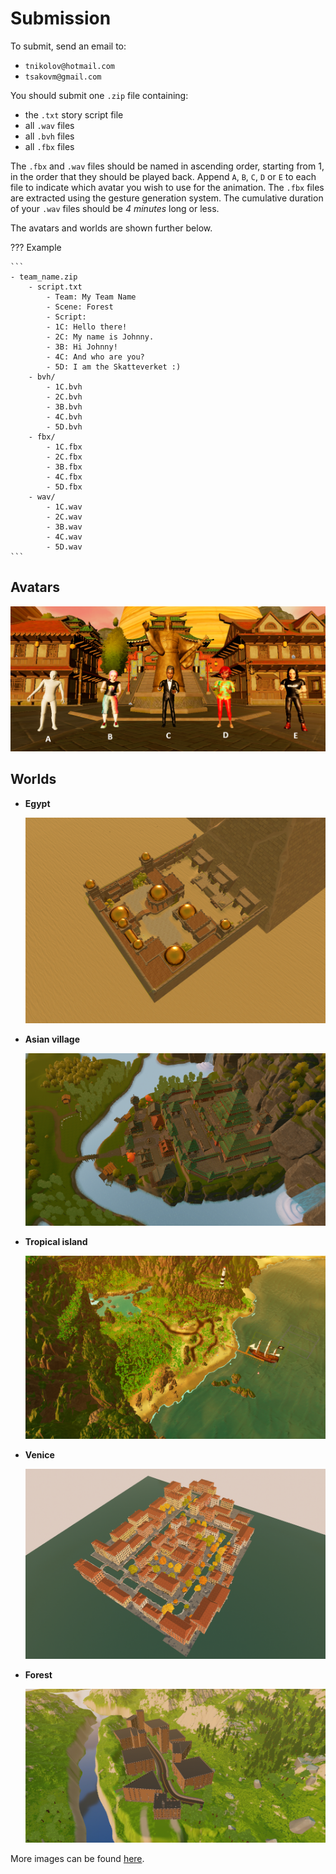 # Submission
To submit, send an email to:

- `tnikolov@hotmail.com`
- `tsakovm@gmail.com`

You should submit one `.zip` file containing:

- the `.txt` story script file
- all `.wav` files
- all `.bvh` files
- all `.fbx` files

The `.fbx` and `.wav` files should be named in ascending order, starting from 1, in the order that they should be played back. Append `A`, `B`, `C`, `D` or `E` to each file to indicate which avatar you wish to use for the animation. The `.fbx` files are extracted using the gesture generation system. The cumulative duration of your `.wav` files should be *4 minutes* long or less.

The avatars and worlds are shown further below.

??? Example

    ```
    - team_name.zip
        - script.txt
            - Team: My Team Name
            - Scene: Forest
            - Script:
            - 1C: Hello there!
            - 2C: My name is Johnny.
            - 3B: Hi Johnny!
            - 4C: And who are you?
            - 5D: I am the Skatteverket :)
        - bvh/
            - 1C.bvh
            - 2C.bvh
            - 3B.bvh
            - 4C.bvh
            - 5D.bvh
        - fbx/
            - 1C.fbx
            - 2C.fbx
            - 3B.fbx
            - 4C.fbx
            - 5D.fbx
        - wav/
            - 1C.wav
            - 2C.wav
            - 3B.wav
            - 4C.wav
            - 5D.wav
    ```

## Avatars

![](./assets/images/avatars.png)

## Worlds

<div id="compact-cards" class="grid cards" markdown>

- **Egypt**
  
  ![](./assets/images/Egypt2.png)
- **Asian village**
  
  ![](./assets/images/AsianVillage2.png)
- **Tropical island**
  
  ![](./assets/images/Tropical2.png)
- **Venice**
  
  ![](./assets/images/Venice2.png)
- **Forest**
  
  ![](./assets/images/ForestLevel2.png)
</div>

More images can be found [here](https://github.com/TeoNikolov/wasp-ss-assignment/blob/main/docs/assets/images/).
